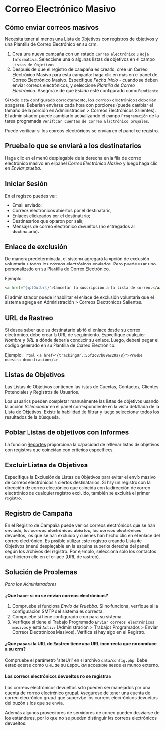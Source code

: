 # Correo Electrónico Masivo

## Cómo enviar correos masivos

Necesita tener al menos una Lista de Objetivos con registros de objetivos y una Plantilla de Correo Electrónico en su crm.

1. Crea una nueva campaña con un estado `Correo electrónico` u `Hoja Informativa`. Seleccione una o algunas listas de objetivos en el campo `Listas de Objetivos`.
2. Después de que el registro de campaña es creado, cree un Correo Electrónico Masivo para esta campaña: haga clic en más en el panel de Correo Electrónico Masivo. Especifique _Fecha Inicio_ - cuando se deben enviar correos electrónicos, y seleccione _Plantilla de Correo Electrónico_. Asegúrate de que _Estado_ esté configurado como `Pendiente`.

Si todo está configurado correctamente, los correos electrónicos deberían apagarse. Deberían enviarse cada hora con porciones (puede cambiar el tamaño de la porción en Administración > Correos Electrónicos Salientes). El administrador puede cambiarlo actualizando el campo `Programación` de la tarea programada `Verificar Cuentas de Correo Electrónico Grupales`.

Puede verificar si los correos electrónicos se envían en el panel de registro.

## Prueba lo que se enviará a los destinatarios

Haga clic en el menú desplegable de la derecha en la fila de correo electrónico masivo en el panel _Correo Electrónico Masivo_ y luego haga clic en _Enviar prueba_.

## Iniciar Sesión

En el registro puedes ver:
* Email enviado;
* Correos electrónicos abiertos por el destinatario;
* Enlaces clickeados por el destinatario;
* Destinatarios que optaron por salir;
* Mensajes de correo electrónico devueltos (no entregados al destinatario).

## Enlace de exclusión

De manera predeterminada, el sistema agregará la opción de exclusión voluntaria a todos los correos electrónicos enviados. Pero puede usar uno personalizado en su Plantilla de Correo Electrónico.

Ejemplo:
```html
<a href="{optOutUrl}">Cancelar la suscripción a la lista de correo.</a>
```

El administrador puede inhabilitar el enlace de exclusión voluntaria que el sistema agrega en Administración > Correos Electrónicos Salientes.

## URL de Rastreo

Si desea saber que su destinatario abrió el enlace desde su correo electrónico, debe crear la URL de seguimiento. Especifique cualquier _Nombre_ y _URL_ a dónde debería conducir su enlace. Luego, deberá pegar el código generado en su Plantilla de Correo Electrónico.

Ejemplo:
  ```html
<a href="{trackingUrl:55f2c87b09a220a78}">Pruebe nuestra demostración</a>
  ```

## Listas de Objetivos

Las Listas de Objetivos contienen las listas de Cuentas, Contactos, Clientes Potenciales y Registros de Usuarios.

Los usuarios pueden completar manualmente las listas de objetivos usando la acción _Seleccionar_ en el panel correspondiente en la vista detallada de la Lista de Objetivos. Existe la habilidad de filtrar y luego seleccionar todos los resultados de la búsqueda.

## Poblar Listas de objetivos con Informes

La función [Reportes](reports.md#syncing-with-target-lists) proporciona la capacidad de rellenar listas de objetivos con registros que coincidan con criterios específicos.

## Excluir Listas de Objetivos

Especifique la Exclusión de Listas de Objetivos para evitar el envío masivo de correos electrónicos a ciertos destinatarios. Si hay un registro con la dirección de correo electrónico que coincida con la dirección de correo electrónico de cualquier registro excluido, también se excluirá el primer registro.

## Registro de Campaña

En el Registro de Campaña puede ver los correos electrónicos que se han enviado, los correos electrónicos abiertos, los correos electrónicos devueltos, los que se han excluido y quienes han hecho clic en el enlace del correo electrónico. Es posible utilizar este registro creando Lista de Objetivos (menú desplegable en la esquina superior derecha del panel) según los archivos del registro. Por ejemplo, selecciona solo los contactos que hicieron clic en el enlace (URL de rastreo).

## Solución de Problemas

_Para los Administradores_

#### ¿Qué hacer si no se envían correos electrónicos?

1. Compruebe si funciona _Envío de Pruebba_. Si no funciona, verifique si la configuración SMTP del sistema es correcta.
2. Compruebe si tiene configurado cron para su sistema.
3. Verifique si tiene el Trabajo Programado `Enviar correos electrónicos masivos` y está `Activo` (Administración > Trabajos Programados > Enviar Correos Electrónicos Masivos). Verifica si hay algo en el Registro.

#### ¿Qué pasa si la URL de Rastreo tiene una URL incorrecta que no conduce a su crm?

Compruebe el parámetro 'siteUrl' en el archivo `data/config.php`. Debe establecerse como URL de su EspoCRM accesible desde el mundo externo.

#### Los correos electrónicos devueltos no se registran

Los correos electrónicos devueltos solo pueden ser manejados por una cuenta de correo electrónico grupal. Asegúrese de tener una cuenta de correo electrónico grupal que supervise los correos electrónicos devueltos del buzón a los que se envía.

Además algunos proveedores de servidores de correo pueden desviarse de los estándares, por lo que no se pueden distinguir los correos electrónicos devueltos.
